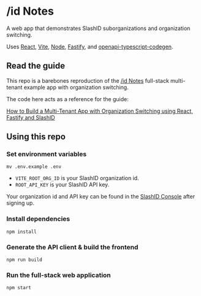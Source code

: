 # /id Notes

A web app that demonstrates SlashID suborganizations and organization switching.

Uses [React](https://react.dev/), [Vite](https://vitejs.dev/), [Node](https://nodejs.org/en), [Fastify](https://fastify.dev/), and [openapi-typescript-codegen](https://www.npmjs.com/package/openapi-typescript-codegen).

## Read the guide
This repo is a barebones reproduction of the [/id Notes](https://slashid-notes.onrender.com/) full-stack multi-tenant example app with organization switching.

The code here acts as a reference for the guide:  
  
[How to Build a Multi-Tenant App with Organization Switching using React, Fastify and SlashID](https://developer.slashid.dev/docs/guides/suborgs/org-switching-example)

## Using this repo

### Set environment variables
```
mv .env.example .env
```
- `VITE_ROOT_ORG_ID` is your SlashID organization id.
- `ROOT_API_KEY` is your SlashID API key.

Your organization id and API key can be found in the [SlashID Console](https://console.slashid.dev/login) after signing up.

### Install dependencies
```
npm install
```

### Generate the API client & build the frontend
```
npm run build
```

### Run the full-stack web application
```
npm start
```